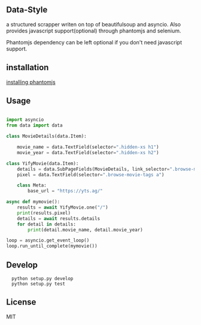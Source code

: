 ## Data-Style

a structured scrapper writen on top of beautifulsoup and asyncio. Also provides javascript support(optional) through
phantomjs and selenium.

Phantomjs dependency can be left optional if you don't need javascript support.

## installation

[installing phantomjs](http://phantomjs.org)


## Usage

```python

import asyncio
from data import data

class MovieDetails(data.Item):

    movie_name = data.TextField(selector=".hidden-xs h1")
    movie_year = data.TextField(selector=".hidden-xs h2")

class YifyMovie(data.Item):
    details = data.SubPageFields(MovieDetails, link_selector=".browse-movie-wrap a.browse-movie-link")
    pixel = data.TextField(selector=".browse-movie-tags a")

    class Meta:
        base_url = "https://yts.ag/"

async def mymovie():
    results = await YifyMovie.one("/")
    print(results.pixel)
    details = await results.details
    for detail in details:
        print(detail.movie_name, detail.movie_year)

loop = asyncio.get_event_loop()
loop.run_until_complete(mymovie())


```

## Develop

```
  python setup.py develop
  python setup.py test
```

## License
MIT
